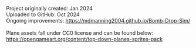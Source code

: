 Project originally created: Jan 2024<br>
Uploaded to GitHub: Oct 2024<br>
Ongoing improvements: https://mdmanning2004.github.io/Bomb-Drop-Sim/<br>
<br>
Plane assets fall under CC0 license and can be found below:<br>
https://opengameart.org/content/top-down-planes-sprites-pack
